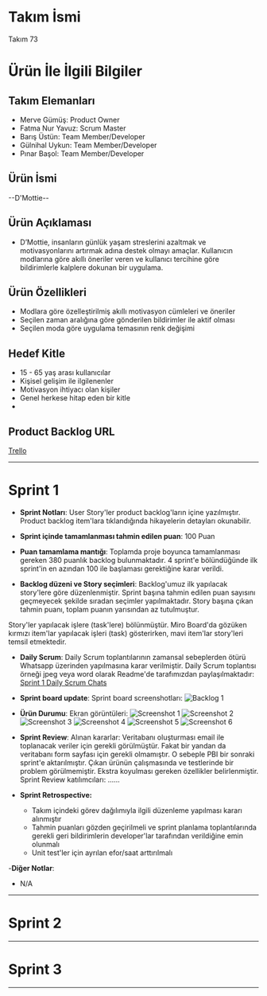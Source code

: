 # **Takım İsmi**

Takım 73

# Ürün İle İlgili Bilgiler

## Takım Elemanları

- Merve Gümüş: Product Owner
- Fatma Nur Yavuz: Scrum Master
- Barış Üstün: Team Member/Developer
- Gülnihal Uykun: Team Member/Developer
- Pınar Başol: Team Member/Developer

## Ürün İsmi

--D'Mottie--

## Ürün Açıklaması

- D’Mottie, insanların günlük yaşam streslerini azaltmak ve motivasyonlarını artırmak adına destek olmayı amaçlar. Kullanıcın modlarına göre akıllı öneriler veren ve kullanıcı tercihine göre bildirimlerle kalplere dokunan bir uygulama.

## Ürün Özellikleri

- Modlara göre özelleştirilmiş akıllı motivasyon cümleleri ve öneriler
- Seçilen zaman aralığına göre gönderilen bildirimler ile aktif olması
- Seçilen moda göre uygulama temasının renk değişimi


## Hedef Kitle

- 15 - 65 yaş arası kullanıcılar
- Kişisel gelişim ile ilgilenenler
- Motivasyon ihtiyacı olan kişiler
- Genel herkese hitap eden bir kitle
- 
## Product Backlog URL

[Trello](https://trello.com/b/RLnIY6ov/mineraller)

---

# Sprint 1

- **Sprint Notları**: User Story'ler product backlog'ların içine yazılmıştır. Product backlog item'lara tıklandığında hikayelerin detayları okunabilir.

- **Sprint içinde tamamlanması tahmin edilen puan**: 100 Puan

- **Puan tamamlama mantığı**: Toplamda proje boyunca tamamlanması gereken 380 puanlık backlog bulunmaktadır. 4 sprint'e bölündüğünde ilk sprint'in en azından 100 ile başlaması gerektiğine karar verildi.

- **Backlog düzeni ve Story seçimleri**: Backlog'umuz ilk yapılacak story'lere göre düzenlenmiştir. Sprint başına tahmin edilen puan sayısını geçmeyecek şekilde sıradan seçimler yapılmaktadır. Story başına çıkan tahmin puanı, toplam puanın yarısından az tutulmuştur. 

Story'ler yapılacak işlere (task'lere) bölünmüştür. Miro Board'da gözüken kırmızı item'lar yapılacak işleri (task) gösterirken, mavi item'lar story'leri temsil etmektedir.

- **Daily Scrum**: Daily Scrum toplantılarının zamansal sebeplerden ötürü Whatsapp üzerinden yapılmasına karar verilmiştir. Daily Scrum toplantısı örneği jpeg veya word olarak Readme'de tarafımızdan paylaşılmaktadır: [Sprint 1 Daily Scrum Chats](https://github.com/FlutterGrup73/BootcampScrumTemplate/blob/main/ProjectManagement/Sprint1Documents/Daily%20Scrum%20Meeting%20Notes%20Sprint%201.docx)

- **Sprint board update**: Sprint board screenshotları: 
![Backlog 1](https://github.com/FlutterGrup73/BootcampScrumTemplate/blob/main/ProjectManagement/Sprint1Documents/backlog.png) 

- **Ürün Durumu**: Ekran görüntüleri:
  ![Screenshot 1](https://github.com/FlutterGrup73/BootcampScrumTemplate/blob/main/ProjectManagement/Sprint1Documents/D'mottie%20(1)-1.png)
  ![Screenshot 2](https://github.com/FlutterGrup73/BootcampScrumTemplate/blob/main/ProjectManagement/Sprint1Documents/D'mottie%20(1)-2.png)
  ![Screenshot 3](https://github.com/FlutterGrup73/BootcampScrumTemplate/blob/main/ProjectManagement/Sprint1Documents/D'mottie%20(1)-3.png)
  ![Screenshot 4](https://github.com/FlutterGrup73/BootcampScrumTemplate/blob/main/ProjectManagement/Sprint1Documents/D'mottie%20(1)-4.png)
  ![Screenshot 5](https://github.com/FlutterGrup73/BootcampScrumTemplate/blob/main/ProjectManagement/Sprint1Documents/D'mottie%20(1)-5.png)
  ![Screenshot 6](https://github.com/FlutterGrup73/BootcampScrumTemplate/blob/main/ProjectManagement/Sprint1Documents/D'mottie%20(1)-6.png)
  

- **Sprint Review**: 
Alınan kararlar: Veritabanı oluşturması email ile toplanacak veriler için gerekli görülmüştür. Fakat bir yandan da veritabanı form sayfası için gerekli olmamıştır. O sebeple PBI bir sonraki sprint'e aktarılmıştır. Çıkan ürünün çalışmasında ve testlerinde bir problem görülmemiştir. Ekstra koyulması gereken özellikler belirlenmiştir. Sprint Review katılımcıları: ......

- **Sprint Retrospective:**
  - Takım içindeki görev dağılımıyla ilgili düzenleme yapılması kararı alınmıştır
  - Tahmin puanları gözden geçirilmeli ve sprint planlama toplantılarında gerekli geri bildirimlerin developer'lar tarafından verildiğine emin olunmalı
  - Unit test'ler için ayrılan efor/saat arttırılmalı 

-**Diğer Notlar**:
- N/A

---

# Sprint 2


---

# Sprint 3

---
